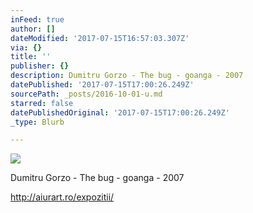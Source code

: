 ```yaml
---
inFeed: true
author: []
dateModified: '2017-07-15T16:57:03.307Z'
via: {}
title: ''
publisher: {}
description: Dumitru Gorzo - The bug - goanga - 2007
datePublished: '2017-07-15T17:00:26.249Z'
sourcePath: _posts/2016-10-01-u.md
starred: false
datePublishedOriginal: '2017-07-15T17:00:26.249Z'
_type: Blurb

---
```

![](https://the-grid-user-content.s3-us-west-2.amazonaws.com/87566a6a-909f-4d79-b1db-e3e208cf62f5.jpg)

Dumitru Gorzo - The bug - goanga - 2007

http://aiurart.ro/expozitii/